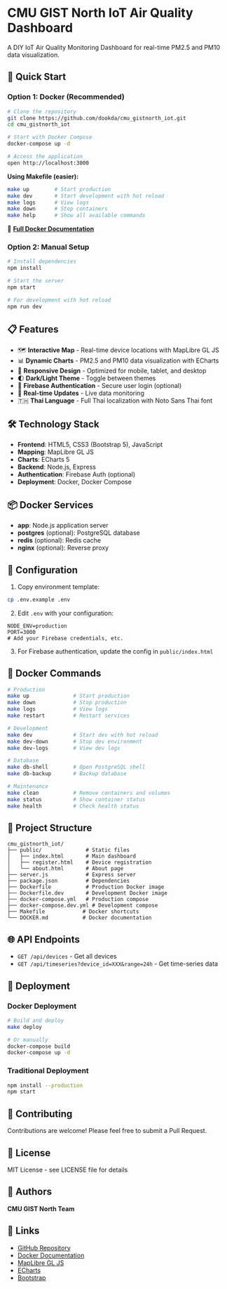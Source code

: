 # CMU GIST North IoT Air Quality Dashboard

A DIY IoT Air Quality Monitoring Dashboard for real-time PM2.5 and PM10 data visualization.

## 🚀 Quick Start

### Option 1: Docker (Recommended)

```bash
# Clone the repository
git clone https://github.com/dookda/cmu_gistnorth_iot.git
cd cmu_gistnorth_iot

# Start with Docker Compose
docker-compose up -d

# Access the application
open http://localhost:3000
```

**Using Makefile (easier):**
```bash
make up        # Start production
make dev       # Start development with hot reload
make logs      # View logs
make down      # Stop containers
make help      # Show all available commands
```

📖 **[Full Docker Documentation](DOCKER.md)**

### Option 2: Manual Setup

```bash
# Install dependencies
npm install

# Start the server
npm start

# For development with hot reload
npm run dev
```

## 📋 Features

- 🗺️ **Interactive Map** - Real-time device locations with MapLibre GL JS
- 📊 **Dynamic Charts** - PM2.5 and PM10 data visualization with ECharts
- 📱 **Responsive Design** - Optimized for mobile, tablet, and desktop
- 🌓 **Dark/Light Theme** - Toggle between themes
- 🔐 **Firebase Authentication** - Secure user login (optional)
- 🔔 **Real-time Updates** - Live data monitoring
- 🇹🇭 **Thai Language** - Full Thai localization with Noto Sans Thai font

## 🛠️ Technology Stack

- **Frontend**: HTML5, CSS3 (Bootstrap 5), JavaScript
- **Mapping**: MapLibre GL JS
- **Charts**: ECharts 5
- **Backend**: Node.js, Express
- **Authentication**: Firebase Auth (optional)
- **Deployment**: Docker, Docker Compose

## 📦 Docker Services

- **app**: Node.js application server
- **postgres** (optional): PostgreSQL database
- **redis** (optional): Redis cache
- **nginx** (optional): Reverse proxy

## 🔧 Configuration

1. Copy environment template:
```bash
cp .env.example .env
```

2. Edit `.env` with your configuration:
```env
NODE_ENV=production
PORT=3000
# Add your Firebase credentials, etc.
```

3. For Firebase authentication, update the config in `public/index.html`

## 🐳 Docker Commands

```bash
# Production
make up              # Start production
make down            # Stop production
make logs            # View logs
make restart         # Restart services

# Development
make dev             # Start dev with hot reload
make dev-down        # Stop dev environment
make dev-logs        # View dev logs

# Database
make db-shell        # Open PostgreSQL shell
make db-backup       # Backup database

# Maintenance
make clean           # Remove containers and volumes
make status          # Show container status
make health          # Check health status
```

## 📁 Project Structure

```
cmu_gistnorth_iot/
├── public/              # Static files
│   ├── index.html       # Main dashboard
│   ├── register.html    # Device registration
│   └── about.html       # About page
├── server.js            # Express server
├── package.json         # Dependencies
├── Dockerfile           # Production Docker image
├── Dockerfile.dev       # Development Docker image
├── docker-compose.yml   # Production compose
├── docker-compose.dev.yml # Development compose
├── Makefile            # Docker shortcuts
└── DOCKER.md           # Docker documentation
```

## 🌐 API Endpoints

- `GET /api/devices` - Get all devices
- `GET /api/timeseries?device_id=XXX&range=24h` - Get time-series data

## 🚀 Deployment

### Docker Deployment

```bash
# Build and deploy
make deploy

# Or manually
docker-compose build
docker-compose up -d
```

### Traditional Deployment

```bash
npm install --production
npm start
```

## 🤝 Contributing

Contributions are welcome! Please feel free to submit a Pull Request.

## 📄 License

MIT License - see LICENSE file for details

## 👥 Authors

**CMU GIST North Team**

## 🔗 Links

- [GitHub Repository](https://github.com/dookda/cmu_gistnorth_iot)
- [Docker Documentation](DOCKER.md)
- [MapLibre GL JS](https://maplibre.org/)
- [ECharts](https://echarts.apache.org/)
- [Bootstrap](https://getbootstrap.com/)